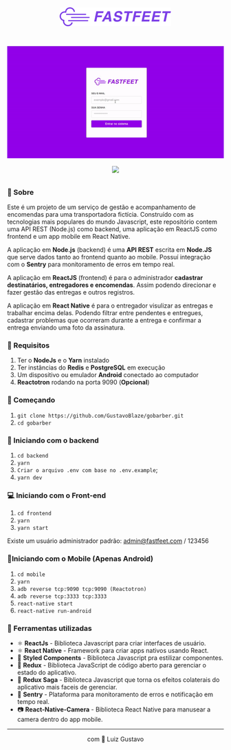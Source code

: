 <h1 align="center">
  <p><img src='./img/logo.png' height="44"></p>
</h1>

<h1 align="center">
  <p align="center">
    <img src='./img/desktop.gif'>
    <img src="./img/mobile.gif" height="325">
  </p>
    
</h1>


### 📜 Sobre
Este é um projeto de um serviço de gestão e acompanhamento de encomendas para uma transportadora fictícia. Construído com as tecnologias mais populares do mundo Javascript, este repositório contem uma API REST (Node.js) como backend, uma aplicação em ReactJS como frontend e um app mobile em React Native.

A aplicação em **Node.js** (backend) é uma **API REST** escrita em **Node.JS** que serve dados tanto ao frontend quanto ao mobile. Possuí integração com o **Sentry** para monitoramento de erros em tempo real.

A aplicação em **ReactJS** (frontend) é para o administrador **cadastrar destinatários, entregadores e encomendas**. Assim podendo direcionar e fazer gestão das entregas e outros registros.

A aplicação em **React Native** é para o entregador visulizar as entregas e trabalhar encima delas. Podendo filtrar entre pendentes e entregues, cadastrar problemas que ocorreram durante a entrega e confirmar a entrega enviando uma foto da assinatura.

### 🔽 Requisitos
1. Ter o **NodeJs** e o **Yarn** instalado
2. Ter instâncias do **Redis** e **PostgreSQL** em execução
3. Um dispositivo ou emulador **Android** conectado ao computador
4. **Reactotron** rodando na porta 9090 (**Opcional**)

### :rocket: Começando
1. ``git clone https://github.com/GustavoBlaze/gobarber.git``
2. ``cd gobarber``

### :rocket: Iniciando com o backend
1. ``cd backend``
2. ``yarn``
3. ``Criar o arquivo .env com base no .env.example``;
3. ``yarn dev``

### 💻 Iniciando com o Front-end 
1. ``cd frontend``
2. ``yarn``
3. ``yarn start``

Existe um usuário administrador padrão: admin@fastfeet.com / 123456

### 📱Iniciando com o Mobile (Apenas Android)
1. ``cd mobile``
2. ``yarn``
3. ``adb reverse tcp:9090 tcp:9090 (Reactotron)``
4. ``adb reverse tcp:3333 tcp:3333``
5. ``react-native start``
6. ``react-native run-android``

### 🧰  Ferramentas utilizadas
- ⚛️ **ReactJs** - Biblioteca Javascript para criar interfaces de usuário.
- ⚛️ **React Native** - Framework para criar apps nativos usando React.
- 💅 **Styled Components** - Biblioteca Javascript pra estilizar componentes.
- 🔁 **Redux** - Biblioteca JavaScript de código aberto para gerenciar o estado do aplicativo.
- 🔂 **Redux Saga** - Biblioteca Javascript que torna os efeitos colaterais do aplicativo mais faceis de gerenciar.
- 📛 **Sentry** - Plataforma para monitoramento de erros e notificação em tempo real.
- 📷 **React-Native-Camera** - Biblioteca React Native para manusear a camera dentro do app mobile. 

<hr>
<p align="center"> com 💜 Luiz Gustavo </p>